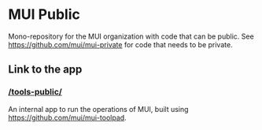 # MUI Public

Mono-repository for the MUI organization with code that can be public.
See https://github.com/mui/mui-private for code that needs to be private.

## Link to the app
### [/tools-public/](https://tools-public.onrender.com/)

An internal app to run the operations of MUI, built using https://github.com/mui/mui-toolpad.

